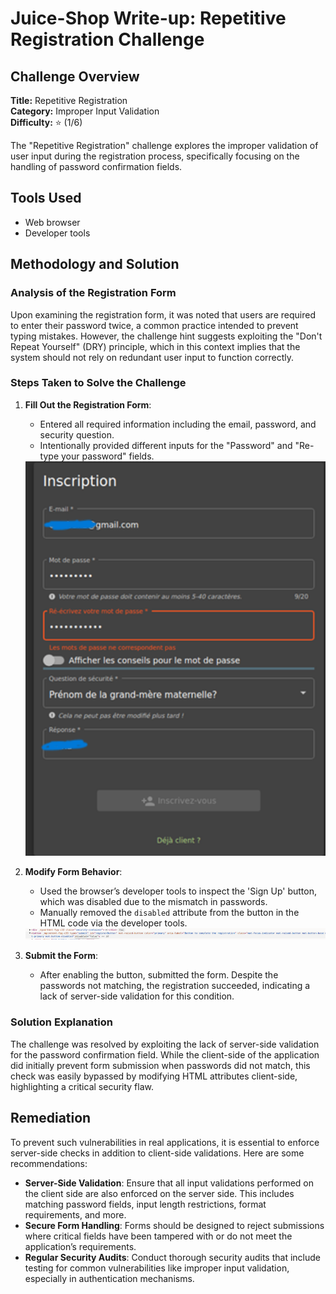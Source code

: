 # Juice-Shop Write-up: Repetitive Registration Challenge

## Challenge Overview

**Title:** Repetitive Registration\
**Category:** Improper Input Validation\
**Difficulty:** ⭐ (1/6)

The "Repetitive Registration" challenge explores the improper validation of user input during the registration process, specifically focusing on the handling of password confirmation fields.

## Tools Used

- Web browser
- Developer tools

## Methodology and Solution

### Analysis of the Registration Form

Upon examining the registration form, it was noted that users are required to enter their password twice, a common practice intended to prevent typing mistakes. However, the challenge hint suggests exploiting the "Don't Repeat Yourself" (DRY) principle, which in this context implies that the system should not rely on redundant user input to function correctly.

### Steps Taken to Solve the Challenge

1. **Fill Out the Registration Form**:
   - Entered all required information including the email, password, and security question.
   - Intentionally provided different inputs for the "Password" and "Re-type your password" fields.

   <img src="../assets/difficulty1/repetitive_registration_1.png" alt="incorrect" width="500px">

2. **Modify Form Behavior**:
   - Used the browser’s developer tools to inspect the 'Sign Up' button, which was disabled due to the mismatch in passwords.
   - Manually removed the `disabled` attribute from the button in the HTML code via the developer tools.

   <img src="../assets/difficulty1/repetitive_registration_2.png" alt="code" width="500px">

3. **Submit the Form**:
   - After enabling the button, submitted the form. Despite the passwords not matching, the registration succeeded, indicating a lack of server-side validation for this condition.

### Solution Explanation

The challenge was resolved by exploiting the lack of server-side validation for the password confirmation field. While the client-side of the application did initially prevent form submission when passwords did not match, this check was easily bypassed by modifying HTML attributes client-side, highlighting a critical security flaw.

## Remediation

To prevent such vulnerabilities in real applications, it is essential to enforce server-side checks in addition to client-side validations. Here are some recommendations:

- **Server-Side Validation**: Ensure that all input validations performed on the client side are also enforced on the server side. This includes matching password fields, input length restrictions, format requirements, and more.
- **Secure Form Handling**: Forms should be designed to reject submissions where critical fields have been tampered with or do not meet the application’s requirements.
- **Regular Security Audits**: Conduct thorough security audits that include testing for common vulnerabilities like improper input validation, especially in authentication mechanisms.
